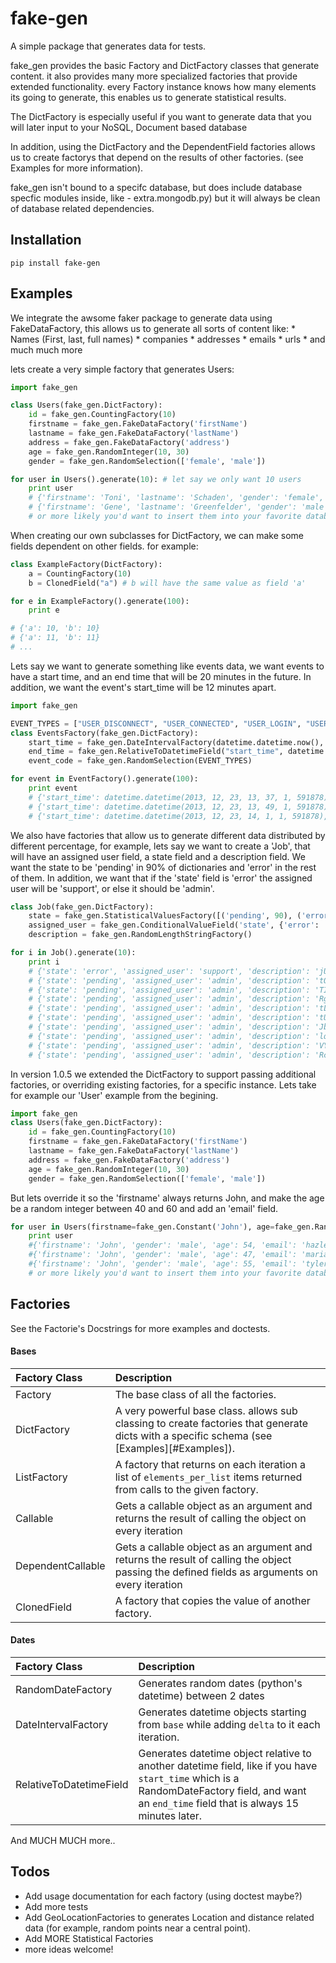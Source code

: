 fake-gen
===============

A simple package that generates data for tests.

fake_gen provides the basic Factory and DictFactory classes that generate content.
it also provides many more specialized factories that provide extended functionality.
every Factory instance knows how many elements its going to generate, this enables us to generate statistical results.

The DictFactory is especially useful if you want to generate data that you will later input to your NoSQL, Document based
database

In addition, using the DictFactory and the DependentField factories allows us to create factorys that depend on the results
of other factories. (see Examples for more information).

fake_gen isn't bound to a specifc database, but does include database specfic modules inside, like - extra.mongodb.py)
but it will always be clean of database related dependencies.

## Installation

    pip install fake-gen

## Examples
We integrate the awsome faker package to generate data using FakeDataFactory,
this allows us to generate all sorts of content like:
    * Names (First, last, full names)
    * companies
    * addresses
    * emails
    * urls
    * and much much more

lets create a very simple factory that generates Users:

```python
import fake_gen

class Users(fake_gen.DictFactory):
    id = fake_gen.CountingFactory(10)
    firstname = fake_gen.FakeDataFactory('firstName')
    lastname = fake_gen.FakeDataFactory('lastName')
    address = fake_gen.FakeDataFactory('address')
    age = fake_gen.RandomInteger(10, 30)
    gender = fake_gen.RandomSelection(['female', 'male'])

for user in Users().generate(10): # let say we only want 10 users
    print user
    # {'firstname': 'Toni', 'lastname': 'Schaden', 'gender': 'female', 'age': 18, 'address': '0641 Homenick Hills\nSouth Branson, RI 70388', 'id': 10}
    # {'firstname': 'Gene', 'lastname': 'Greenfelder', 'gender': 'male', 'age': 17, 'address': '292 Loy Lights Suite 328\nFritzfort, IN 73914', 'id': 11}
    # or more likely you'd want to insert them into your favorite database (MongoDB, ElasticSearch, ..)
```

When creating our own subclasses for DictFactory, we can make some fields dependent on other fields.
for example:

```python
class ExampleFactory(DictFactory):
    a = CountingFactory(10)
    b = ClonedField("a") # b will have the same value as field 'a'

for e in ExampleFactory().generate(100):
    print e

# {'a': 10, 'b': 10}
# {'a': 11, 'b': 11}
# ...
```

Lets say we want to generate something like events data, we want events to have
a start time, and an end time that will be 20 minutes in the future.
In addition, we want the event's start_time will be 12 minutes apart.

```python
import fake_gen

EVENT_TYPES = ["USER_DISCONNECT", "USER_CONNECTED", "USER_LOGIN", "USER_LOGOUT"]
class EventsFactory(fake_gen.DictFactory):
    start_time = fake_gen.DateIntervalFactory(datetime.datetime.now(), datetime.timedelta(minutes=12))
    end_time = fake_gen.RelativeToDatetimeField("start_time", datetime.timedelta(minutes=20))
    event_code = fake_gen.RandomSelection(EVENT_TYPES)

for event in EventFactory().generate(100):
    print event
    # {'start_time': datetime.datetime(2013, 12, 23, 13, 37, 1, 591878), 'end_time': datetime.datetime(2013, 12, 23, 13, 57, 1, 591878), 'event_code': 'USER_CONNECTED'}
    # {'start_time': datetime.datetime(2013, 12, 23, 13, 49, 1, 591878), 'end_time': datetime.datetime(2013, 12, 23, 14, 9, 1, 591878), 'event_code': 'USER_LOGIN'}
    # {'start_time': datetime.datetime(2013, 12, 23, 14, 1, 1, 591878), 'end_time': datetime.datetime(2013, 12, 23, 14, 21, 1, 591878), 'event_code': 'USER_DISCONNECT'}
```

We also have factories that allow us to generate different data distributed by different percentage, for example,
lets say we want to create a 'Job', that will have an assigned user field, a state field and a description field.
We want the state to be 'pending' in 90% of dictionaries and 'error' in the rest of them. In addition, we want that if the 'state' field is
'error' the assigned user will be 'support', or else it should be 'admin'.

```python
class Job(fake_gen.DictFactory):
    state = fake_gen.StatisticalValuesFactory([('pending', 90), ('error', 10)])
    assigned_user = fake_gen.ConditionalValueField('state', {'error': 'support'}, 'admin')
    description = fake_gen.RandomLengthStringFactory()

for i in Job().generate(10):
    print i
    # {'state': 'error', 'assigned_user': 'support', 'description': 'jUlyFByPxPdFlBPBfPaGaTPPuajFSHXKkyewzrQ'}
    # {'state': 'pending', 'assigned_user': 'admin', 'description': 'tOzkgmBBnxQZhSYEjVduyXGdLrtqeTZqRxmHNXbaJBfpdNxuLKWyTDxkCZgiZTLHeiKEswvIyDzAnuuOLtXmVWhjvazaOYuu'}
    # {'state': 'pending', 'assigned_user': 'admin', 'description': 'TIDVuvZRUBLLTtG'}
    # {'state': 'pending', 'assigned_user': 'admin', 'description': 'RgcSaFzmMrhwCAZjLofikmXJhtqkVOTsWHnqTXjgrxgzTKH'}
    # {'state': 'pending', 'assigned_user': 'admin', 'description': 'tLkSEkCbYDvlcDBDWUBGMmidEdOxeiLDBADDKnqGqWLnxUBqzOXFXnBxkiGTymuGNbUnmxyawzLGsiummCiwxNSw'}
    # {'state': 'pending', 'assigned_user': 'admin', 'description': 'tUyYLofuZpceaWYKkiRvksQLqFHGOiwACuPIvRxMIuftJPsObSqCBcrQnOkOhqAukfMwrY'}
    # {'state': 'pending', 'assigned_user': 'admin', 'description': 'JbFrUxrERMObfwhEtCQGcxEbimvoTFwJriSfRFLFkBpyemqEfqUCGKmVlgSlVoZrrnetEnLCgbfobFbTMQOZ'}
    # {'state': 'pending', 'assigned_user': 'admin', 'description': 'lqatAwdcQuMMOPiYdVMRyyQgEIzOlcoozijjdCfXsVoZnnTtQjPSGBFZQGSkPblJrTIYLAotiZoyYRFrlncevwuNcqfOmeXeCPD'}
    # {'state': 'pending', 'assigned_user': 'admin', 'description': 'VYxnhydWtIUFiOEPszVQHuxYBIUGDyAefZiPIgkWHCMmophiueXbixXtdwKQkuvWImuErMOOOcwevQHGApXkolhjAq'}
    # {'state': 'pending', 'assigned_user': 'admin', 'description': 'RcawgTkQggchdHppSyQxnbDdNxqkGqbQWnQMSlorqnAQLdAqyWnKtGpXaZuVdxcGQBImzVPQsYAbIFUIpqvDzwTDdRpleBrc'}
```

In version 1.0.5 we extended the DictFactory to support passing additional factories, or overriding existing factories, for a specific instance.
Lets take for example our 'User' example from the begining.

```python
import fake_gen
class Users(fake_gen.DictFactory):
    id = fake_gen.CountingFactory(10)
    firstname = fake_gen.FakeDataFactory('firstName')
    lastname = fake_gen.FakeDataFactory('lastName')
    address = fake_gen.FakeDataFactory('address')
    age = fake_gen.RandomInteger(10, 30)
    gender = fake_gen.RandomSelection(['female', 'male'])
```
But lets override it so the 'firstname' always returns John, and make the age be a random integer between 40 and 60 and add an 'email' field.

```python
for user in Users(firstname=fake_gen.Constant('John'), age=fake_gen.RandomInteger(40, 60), email=fake_gen.FakeDataFactory('email')).generate(10): # let say we only want 10 users
    print user
    #{'firstname': 'John', 'gender': 'male', 'age': 54, 'email': 'hazle.wehner@brekke.com', 'lastname': 'Willms', 'address': '245 Pfeffer Light Apt. 309\nEast Audieside, IN 11931', 'id': 10}
    #{'firstname': 'John', 'gender': 'male', 'age': 47, 'email': 'mariam25@gmail.com', 'lastname': 'Ratke', 'address': '98710 Freddy Gateway\nDelilahborough, GU 50849', 'id': 11}
    #{'firstname': 'John', 'gender': 'male', 'age': 55, 'email': 'tyler22@yahoo.com', 'lastname': 'Cormier', 'address': '432 Block Locks Apt. 547\nNew Estel, NJ 54026', 'id': 12}
    # or more likely you'd want to insert them into your favorite database (MongoDB, ElasticSearch, ..)
```

## Factories
See the Factorie's Docstrings for more examples and doctests.

#### Bases
|Factory Class| Description|
|:-------|:-----------|
| Factory | The base class of all the factories.|
| DictFactory | A very powerful base class. allows sub classing to create factories that generate dicts with a specific schema (see [Examples][#Examples]). |
| ListFactory | A factory that returns on each iteration a list of `elements_per_list` items returned from calls to the given factory. |
| Callable | Gets a callable object as an argument and returns the result of calling the object on every iteration |
| DependentCallable | Gets a callable object as an argument and returns the result of calling the object passing the defined fields as arguments on every iteration |
| ClonedField | A factory that copies the value of another factory. |
#### Dates
|Factory Class| Description|
|:-------|:-----------|
| RandomDateFactory | Generates random dates (python's datetime) between 2 dates|
| DateIntervalFactory | Generates datetime objects starting from `base` while adding  `delta` to it each iteration.
| RelativeToDatetimeField | Generates datetime object relative to another datetime field, like if you have `start_time` which is a RandomDateFactory field, and want an `end_time` field that is always 15 minutes later.|

And MUCH MUCH more..

## Todos
* Add usage documentation for each factory (using doctest maybe?)
* Add more tests
* Add GeoLocationFactories to generates Location and distance related data (for example, random points near a central point).
* Add MORE Statistical Factories
* more ideas welcome!
